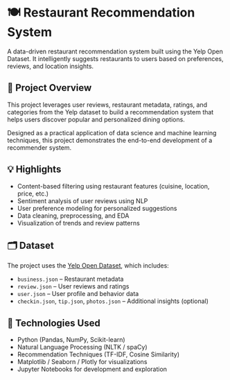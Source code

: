 # 🍽️ Restaurant Recommendation System

A data-driven restaurant recommendation system built using the Yelp Open Dataset. It intelligently suggests restaurants to users based on preferences, reviews, and location insights.

## 📌 Project Overview

This project leverages user reviews, restaurant metadata, ratings, and categories from the Yelp dataset to build a recommendation system that helps users discover popular and personalized dining options.

Designed as a practical application of data science and machine learning techniques, this project demonstrates the end-to-end development of a recommender system.

## 💡 Highlights

- Content-based filtering using restaurant features (cuisine, location, price, etc.)
- Sentiment analysis of user reviews using NLP
- User preference modeling for personalized suggestions
- Data cleaning, preprocessing, and EDA
- Visualization of trends and review patterns

## 🗂️ Dataset

The project uses the [Yelp Open Dataset](https://www.yelp.com/dataset), which includes:

- `business.json` – Restaurant metadata
- `review.json` – User reviews and ratings
- `user.json` – User profile and behavior data
- `checkin.json`, `tip.json`, `photos.json` – Additional insights (optional)

## 🧰 Technologies Used

- Python (Pandas, NumPy, Scikit-learn)
- Natural Language Processing (NLTK / spaCy)
- Recommendation Techniques (TF-IDF, Cosine Similarity)
- Matplotlib / Seaborn / Plotly for visualizations
- Jupyter Notebooks for development and exploration
